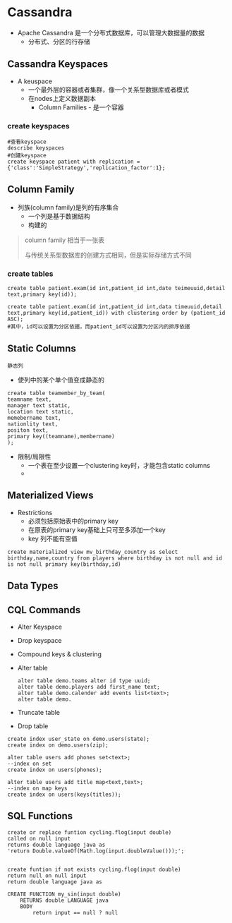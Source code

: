 # Cassandra

- Apache Cassandra 是一个分布式数据库，可以管理大数据量的数据
  - 分布式、分区的行存储

## Cassandra Keyspaces

- A keuspace
  - 一个最外层的容器或者集群，像一个关系型数据库或者模式
  - 在nodes上定义数据副本
    - Column Families - 是一个容器

### create keyspaces

```
#查看keyspace
describe keyspaces
#创建keyspace
create keyspace patient with replication = {'class':'SimpleStrategy','replication_factor':1};
```

## Column Family

- 列族(column family)是列的有序集合
  - 一个列是基于数据结构
  - 构建的

> column  family 相当于一张表
>
> 与传统关系型数据库的创建方式相同，但是实际存储方式不同

### create tables

```
create table patient.exam(id int,patient_id int,date teimeuuid,detail text,primary key(id));

create table patient.exam(id int,patient_id int,data timeuuid,detail text,primary key(id,patient_id)) with clustering order by (patient_id ASC);
#其中，id可以设置为分区依据，而patient_id可以设置为分区内的排序依据
```

## Static Columns

`静态列`

- 使列中的某个单个值变成静态的

```
create table teamember_by_team(
teamname text,
manager text static,
location text static,
memebername text,
nationlity text,
positon text,
primary key((teamname),membername)
);
```

- 限制/局限性
  - 一个表在至少设置一个clustering key时，才能包含static columns
  - 

## Materialized Views

- Restrictions
  - 必须包括原始表中的primary key
  - 在原表的primary key基础上只可至多添加一个key
  - key 列不能有空值

```
create materialized view mv_birthday_country as select birthday,name,country from players where birthday is not null and id is not null primary key(birthday,id)
```

## Data Types

## CQL Commands

- Alter Keyspace

- Drop keyspace

- Compound keys & clustering

- Alter table

  ```
  alter table demo.teams alter id type uuid;
  alter table demo.players add first_name text;
  alter table demo.calender add events list<text>;
  alter table demo.
  ```

  

- Truncate table
- Drop table



```
create index user_state on demo.users(state);
create index on demo.users(zip);

alter table users add phones set<text>;
--index on set
create index on users(phones);

alter table users add title map<text,text>;
--index on map keys
create index on users(keys(titles));
```

## SQL Functions

```CQL
create or replace funtion cycling.flog(input double)
called on null input
returns double language java as 
'return Double.valueOf(Math.log(input.doubleValue()));';


create funtion if not exists cycling.flog(input double)
return null on null input
return double language java as 

```

```CQL
CREATE FUNCTION my_sin(input double)
	RETURNS double LANGUAGE java
	BODY
		return input == null ? null
```



